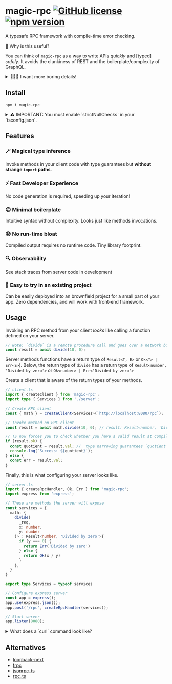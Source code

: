 # magic-rpc [![GitHub license](https://img.shields.io/badge/license-MIT-blue.svg)](https://github.com/abhayvatsa/magic-rpc/blob/master/LICENSE) [![npm version](https://img.shields.io/npm/v/magic-rpc.svg?style=flat)](https://www.npmjs.com/package/magic-rpc)

A typesafe RPC framework with compile-time error checking.

🤔 Why is this useful?

You can think of `magic-rpc` as a way to write APIs _quickly_ and [typed]
_safely_. It avoids the clunkiness of REST and the boilerplate/complexity of
GraphQL.

<details>

<summary>👩🏼‍🏫 I want more boring details!</summary>

**Motivation:**

It helps to have correctness guarantees from your compiler when writing your
programs. This is applicable when writing client-server applications, but
requires some tooling to achieve.

To this end, we can use an RPC client that is aware of the return type of the
server response. We will encode the _data type_ and _error type_ into the return
type of an RPC method. The client will _infer_ the return type from the RPC
method enabling the compiler to know about data and error types. The compiler
will enforce appropriate error handling on the client: providing us
strongly-typed client-server code.

Our error propagation is inspired by
[Rust's Result type](https://doc.rust-lang.org/std/result/), which returns a
tuple of `Result<T, E>` from a function. Here `T` is your data type and `E` is
your error type.

**Inspiration:**

This project is loosely based on
[JSON RPC](https://www.jsonrpc.org/specification).

</details>

## Install

```bash
npm i magic-rpc
```

<details>
  
<summary>
⚠️ IMPORTANT: You must enable `strictNullChecks` in your `tsconfig.json`.
</summary>
 
  Typescript currently has a
  [bug](https://github.com/microsoft/TypeScript/issues/10564), making type
  narrowing only work when `strictNullChecks` is turned on.
  
  ```jsonc
  // tsconfig.json
  {
    // ...
    "compilerOptions": {
      // ...
      "strictNullChecks": true
    }
  }
  ```

</details>

## Features

### 🪄 **Magical type inference**

Invoke methods in your client code with type guarantees but **without strange
`import` paths**.

### ⚡️ **Fast Developer Experience**

No code generation is required, speeding up your iteration!

### 😌 **Minimal boilerplate**

Intuitive syntax without complexity. Looks just like methods invocations.

### 😓 **No run-time bloat**

Compiled output requires no runtime code. Tiny library footprint.

### 🔍 **Observability**

See stack traces from server code in development

### 🚧 Easy to try in an existing project

Can be easily deployed into an brownfield project for a small part of your app.
Zero dependencies, and will work with front-end framework.

## Usage

Invoking an RPC method from your client _looks_ like calling a function defined
on your server.

```typescript
// Note: `divide` is a remote procedure call and goes over a network boundary
const result = await divide(10, 0);
```

Server methods functions have a return type of `Result<T, E>` or
`Ok<T> | Err<E>`). Below, the return type of `divide` has a return type of
`Result<number, 'Divided by zero'>` or `Ok<number> | Err<'Divided by zero'>`

Create a client that is aware of the return types of your methods.

```typescript
// client.ts
import { createClient } from 'magic-rpc';
import type { Services } from './server';

// Create RPC client
const { math } = createClient<Services>(`http://localhost:8080/rpc`);

// Invoke method on RPC client
const result = await math.divide(10, 0); // result: Result<number, 'Divided by zero'>

// TS now forces you to check whether you have a valid result at compile time.
if (result.ok) {
  const quotient = result.val; //  type narrowing guarantees `quotient` is a `number`
  console.log(`Success: ${quotient}`);
} else {
  const err = result.val;
}
```

Finally, this is what configuring your server looks like.

```typescript
// server.ts
import { createRpcHandler, Ok, Err } from 'magic-rpc';
import express from 'express';

// These are methods the server will expose
const services = {
  math: {
    divide(
      _req,
      x: number,
      y: number
    )> : Result<number, 'Divided by zero'>{
      if (y === 0) {
        return Err('Divided by zero')
      } else {
        return Ok(x / y)
      }
    },
  }
}

export type Services = typeof services

// Configure express server
const app = express();
app.use(express.json());
app.post('/rpc', createRpcHandler(services));

// Start server
app.listen(8080);
```

<details>

<summary>
What does a `curl` command look like?
</summary>

```bash
$ curl localhost:8080/rpc \
  --header "Content-Type: application/json" \
  --request POST \
  --data '{
    "jsonrpc": "2.0",
    "service": "math",
    "method": "divide",
    "params": [99, 3]
  }'
{"jsonrpc":"2.0","result":{"ok":true,"err":false,"val":33}}
```

</details>

## Alternatives

- [loopback-next](https://github.com/strongloop/loopback-next)
- [trpc](https://github.com/vriad/trpc)
- [jsonrpc-ts](https://github.com/shekohex/jsonrpc-ts)
- [rpc_ts](https://github.com/aiden/rpc_ts)
